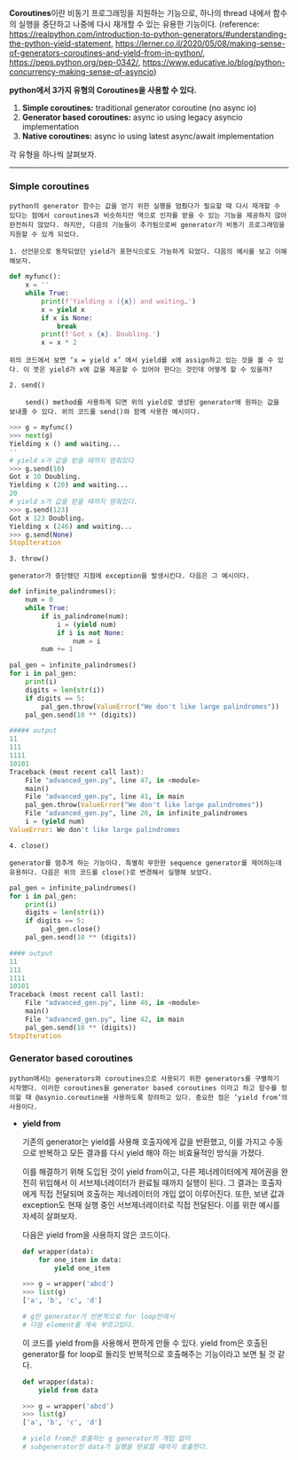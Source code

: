
**Coroutines**이란 비동기 프로그래밍을 지원하는 기능으로, 하나의 thread 내에서 함수의 실행을 중단하고 나중에 다시 재개할 수 있는 유용한 기능이다. (reference: https://realpython.com/introduction-to-python-generators/#understanding-the-python-yield-statement, https://lerner.co.il/2020/05/08/making-sense-of-generators-coroutines-and-yield-from-in-python/, https://peps.python.org/pep-0342/, https://www.educative.io/blog/python-concurrency-making-sense-of-asyncio)

**python에서 3가지 유형의 Coroutines을 사용할 수 있다.**

1. **Simple coroutines:** traditional generator coroutine (no async io)
2. **Generator based coroutines:** async io using legacy asyncio implementation
3. **Native coroutines:** async io using latest async/await implementation

각 유형을 하나씩 살펴보자. 
- - - 

### **Simple coroutines**
    
    python의 generator 함수는 값을 얻기 위한 실행을 멈췄다가 필요할 때 다시 재개할 수 있다는 점에서 coroutines과 비슷하지만 역으로 인자를 받을 수 있는 기능을 제공하지 않아 완전하지 않았다. 하지만, 다음의 기능들이 추가됨으로써 generator가 비동기 프로그래밍을 지원할 수 있게 되었다. 
    
    1. 선언문으로 동작되었던 yield가 표현식으로도 가능하게 되었다. 다음의 예시를 보고 이해해보자.
        
```python
def myfunc():
    x = ''
    while True:
        print(f'Yielding x ({x}) and waiting…')
        x = yield x
        if x is None: 
            break
        print(f'Got x {x}. Doubling.')
        x = x * 2
```
    
    위의 코드에서 보면 ‘x = yield x’ 에서 yield를 x에 assign하고 있는 것을 볼 수 있다. 이 뜻은 yield가 x에 값을 제공할 수 있어야 한다는 것인데 어떻게 할 수 있을까? 
        
    2. send()
        
        send() method를 사용하게 되면 위의 yield로 생성된 generator에 원하는 값을 보내줄 수 있다. 위의 코드를 send()와 함께 사용한 예시이다. 
        
```python
>>> g = myfunc()
>>> next(g)
Yielding x () and waiting...
''
# yield x가 값을 받을 때까지 멈춰있다
>>> g.send(10)
Got x 10 Doubling.
Yielding x (20) and waiting...
20
# yield x가 값을 받을 때까지 멈춰있다.
>>> g.send(123)
Got x 123 Doubling.
Yielding x (246) and waiting...
>>> g.send(None)
StopIteration
```
        
    3. throw()
        
    generator가 중단됐던 지점에 exception을 발생시킨다. 다음은 그 예시이다. 
        
```python
def infinite_palindromes():
    num = 0
    while True:
        if is_palindrome(num):
            i = (yield num)
            if i is not None:
                num = i
        num += 1

pal_gen = infinite_palindromes()
for i in pal_gen:
    print(i)
    digits = len(str(i))
    if digits == 5:
        pal_gen.throw(ValueError("We don't like large palindromes"))
    pal_gen.send(10 ** (digits))

##### output
11
111
1111
10101
Traceback (most recent call last):
    File "advanced_gen.py", line 47, in <module>
    main()
    File "advanced_gen.py", line 41, in main
    pal_gen.throw(ValueError("We don't like large palindromes"))
    File "advanced_gen.py", line 26, in infinite_palindromes
    i = (yield num)
ValueError: We don't like large palindromes
```
        
    4. close()
        
    generator를 멈추게 하는 기능이다. 특별히 무한한 sequence generator를 제어하는데 유용하다. 다음은 위의 코드를 close()로 변경해서 실행해 보았다. 

```python
pal_gen = infinite_palindromes()
for i in pal_gen:
    print(i)
    digits = len(str(i))
    if digits == 5:
        pal_gen.close()
    pal_gen.send(10 ** (digits))

#### output
11
111
1111
10101
Traceback (most recent call last):
    File "advanced_gen.py", line 46, in <module>
    main()
    File "advanced_gen.py", line 42, in main
    pal_gen.send(10 ** (digits))
StopIteration
```
        

### **Generator based coroutines**
    
    python에서는 generators와 coroutines으로 사용되기 위한 generators를 구별하기 시작했다. 이러한 coroutines을 generator based coroutines 이라고 하고 함수를 정의할 때 @asynio.coroutine을 사용하도록 장려하고 있다. 중요한 점은 ‘yield from’의 사용이다. 
    
- **yield from**
        
    기존의 generator는 yield를 사용해 호출자에게 값을 반환했고, 이를 가지고 수동으로 반복하고 모든 결과를 다시 yield 해야 하는 비효율적인 방식을 가졌다. 
    
    이를 해결하기 위해 도입된 것이 yield from이고, 다른 제너레이터에게 제어권을 완전히 위임해서 이 서브제너레이터가 완료될 때까지 실행이 된다. 그 결과는 호출자에게 직접 전달되며 호출하는 제너레이터의 개입 없이 이루어진다. 또한, 보낸 값과 exception도 현재 실행 중인 서브제너레이터로 직접 전달된다. 이를 위한 예시를 자세히 살펴보자. 
    
    다음은 yield from을 사용하지 않은 코드이다.
    
    ```python
    def wrapper(data):
        for one_item in data:
            yield one_item
    
    >>> g = wrapper('abcd')
    >>> list(g)
    ['a', 'b', 'c', 'd']
    
    # g인 generator가 반본적으로 for loop안에서
    # 다음 element를 계속 부르고있다.
    ```
    
    이 코드를 yield from을 사용해서 편하게 만들 수 있다. yield from은 호출된 generator를 for loop로 돌리듯 반복적으로 호출해주는 기능이라고 보면 될 것 같다.
    
    ```python
    def wrapper(data):
        yield from data
    
    >>> g = wrapper('abcd')
    >>> list(g)
    ['a', 'b', 'c', 'd']
    
    # yield from은 호출하는 g generator의 개입 없이
    # subgenerator인 data가 실행을 완료할 때까지 호출한다.
    
    ```